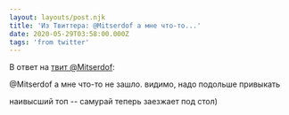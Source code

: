 ```yaml
---
layout: layouts/post.njk
title: 'Из Твиттера: @Mitserdof а мне что-то...'
date: 2020-05-29T03:58:00.000Z
tags: 'from twitter'
---
```

В ответ на [твит @Mitserdof](https://twitter.com/_/status/1266213795967492096):

@Mitserdof а мне что-то не зашло. видимо, надо подольше привыкать

наивысший топ -- самурай теперь заезжает под стол)
